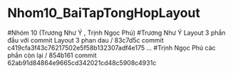 # Nhom10_BaiTapTongHopLayout


#Nhóm 10 (Trương Như Ý , Trịnh Ngọc Phú)
#Trương Như Ý Layout 3 phần đầu với commit Layout 3 phan dau / 83c7d5c commit c419cfa3f43c76217502e5f58b132307adf4e175 ...
#Trịnh Ngọc Phú các phần còn lại / 854b161 commit 62ab91d84864e9665cd342021cd48c5908c4931c
